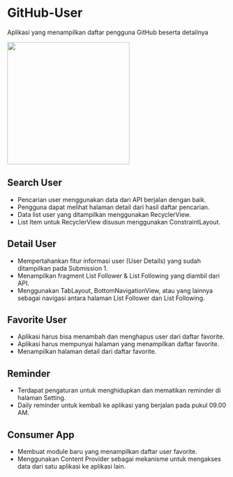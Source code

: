 # GitHub-User

Aplikasi yang menampilkan daftar pengguna GitHub beserta detailnya

<img src="https://github.com/Chairullatif/Picture/blob/main/GitHub-User/github_user.gif?raw=true" width="280px"/>

## Search User

- Pencarian user menggunakan data dari API berjalan dengan baik.
- Pengguna dapat melihat halaman detail dari hasil daftar pencarian.
- Data list user yang ditampilkan menggunakan RecyclerView.
- List Item untuk RecyclerView disusun menggunakan ConstraintLayout.

## Detail User

- Mempertahankan fitur informasi user (User Details) yang sudah ditampilkan pada Submission 1.
- Menampilkan fragment List Follower & List Following yang diambil dari API.
- Menggunakan TabLayout, BottomNavigationView, atau yang lainnya sebagai navigasi antara halaman List Follower dan List Following.

## Favorite User

- Aplikasi harus bisa menambah dan menghapus user dari daftar favorite.
- Aplikasi harus mempunyai halaman yang menampilkan daftar favorite.
- Menampilkan halaman detail dari daftar favorite.

## Reminder

- Terdapat pengaturan untuk menghidupkan dan mematikan reminder di halaman Setting.
- Daily reminder untuk kembali ke aplikasi yang berjalan pada pukul 09.00 AM.

## Consumer App

- Membuat module baru yang menampilkan daftar user favorite.
- Menggunakan Content Provider sebagai mekanisme untuk mengakses data dari satu aplikasi ke aplikasi lain.
